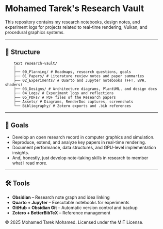 # Mohamed Tarek's Research Vault

This repository contains my research notebooks, design notes, and experiment logs for
projects related to real-time rendering, Vulkan, and procedural graphics systems.

---

## 📂 Structure
```
	text research-vault/
	│ 
	├── 00_Planning/ # Roadmaps, research questions, goals 
	├── 01_Papers/ # Literature review notes and paper summaries 
	├── 02_Experiments/ # Quarto and Jupyter notebooks (FFT, BVH, shaders)
	├── 03_Designs/ # Architecture diagrams, PlantUML, and design docs 
	├── 04_Logs/ # Experiment logs and reflections
	├── 05_PDFs/ # PDF files of the Research papers
	├── Assets/ # Diagrams, RenderDoc captures, screenshots
	└── Bibliography/ # Zotero exports and .bib references 
``` 
---

## 🧠 Goals
- Develop an open research record in computer graphics and simulation.
- Reproduce, extend, and analyze key papers in real-time rendering.
- Document performance, data structures, and GPU-level implementation insights.
- And, honestly, just develop note-taking skills in research to member what I read more.

---

## 🛠️ Tools
- **Obsidian** – Research note graph and idea linking
- **Quarto + Jupyter** – Executable notebooks for experiments
- **GitHub + Obsidian Git** – Automatic version control and backup
- **Zotero + BetterBibTeX** – Reference management

© 2025 Mohamed Tarek Mohamed. Licensed under the MIT License.
